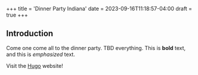+++
title = 'Dinner Party Indiana'
date = 2023-09-16T11:18:57-04:00
draft = true
+++

## Introduction

Come one come all to the dinner party. TBD everything. This is **bold** text, and this is *emphasized* text.

Visit the [Hugo](https://gohugo.io) website!